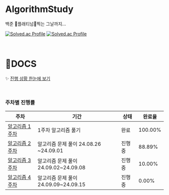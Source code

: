 # AlgorithmStudy
백준 :green_heart:플래티넘:green_heart:찍는 그날까지...

  [![Solved.ac Profile](http://mazassumnida.wtf/api/generate_badge?boj=sooj17)](https://solved.ac/sooj17) [![Solved.ac Profile](http://mazassumnida.wtf/api/generate_badge?boj=skive)](https://solved.ac/skive)<br/>

&nbsp;
# :open_file_folder:DOCS
:sparkles: [진행 상황 한눈에 보기](https://github.com/users/pasongsj/projects/4/views/1)  


&nbsp;
### 주차별 진행률

| 주차 | 기간 | 상태 | 완료율 |
|------|------|------|-------|
| [알고리즘 1주차](https://github.com/pasongsj/AlgorithmStudy/milestone/1?state=closed) | 1주차 알고리즘 풀기 | 완료 | 100.00% |
| [알고리즘 2주차](https://github.com/pasongsj/AlgorithmStudy/milestone/2?state=closed) | 알고리즘 문제 풀이 24.08.26 ~24.09.01 | 진행 중 | 88.89% |
| [알고리즘 3주차](https://github.com/pasongsj/AlgorithmStudy/milestone/3?state=closed) | 알고리즘 문제 풀이 24.09.02~24.09.08 | 진행 중 | 10.00% |
| [알고리즘 4주차](https://github.com/pasongsj/AlgorithmStudy/milestone/4?state=closed) | 알고리즘 문제 풀이 24.09.09~24.09.15 | 진행 중 | 0.00% |
